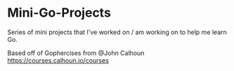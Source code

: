 # Mini-Go-Projects
Series of mini projects that I've worked on / am working on to help me learn Go. 


Based off of Gophercises from @John Calhoun
https://courses.calhoun.io/courses
